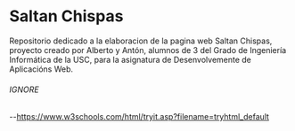 # Saltan Chispas

Repositorio dedicado a la elaboracion de la pagina web Saltan Chispas, proyecto
creado por Alberto y Antón, alumnos de 3 del Grado de Ingeniería Informática 
de la USC, para la asignatura de Desenvolvemente de Aplicacións Web.




###### IGNORE ########

--https://www.w3schools.com/html/tryit.asp?filename=tryhtml_default
